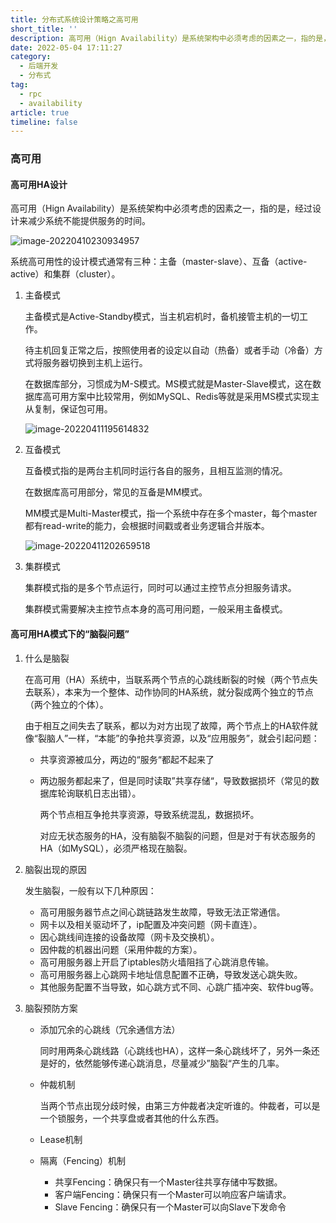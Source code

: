 ```yaml
---
title: 分布式系统设计策略之高可用
short_title: ''
description: 高可用（Hign Availability）是系统架构中必须考虑的因素之一，指的是，经过设计来减少系统不能提供服务的时间。
date: 2022-05-04 17:11:27
category:
  - 后端开发
  - 分布式
tag:
  - rpc
  - availability
article: true
timeline: false
---
```

### 高可用

#### 高可用HA设计

高可用（Hign Availability）是系统架构中必须考虑的因素之一，指的是，经过设计来减少系统不能提供服务的时间。

![image-20220410230934957](https://img1.terwer.space/image-20220410230934957.png)

系统高可用性的设计模式通常有三种：主备（master-slave）、互备（active-active）和集群（cluster）。

1. 主备模式

   主备模式是Active-Standby模式，当主机宕机时，备机接管主机的一切工作。

   待主机回复正常之后，按照使用者的设定以自动（热备）或者手动（冷备）方式将服务器切换到主机上运行。

   在数据库部分，习惯成为M-S模式。MS模式就是Master-Slave模式，这在数据库高可用方案中比较常用，例如MySQL、Redis等就是采用MS模式实现主从复制，保证包可用。

   ![image-20220411195614832](https://img1.terwer.space/image-20220411195614832.png)

2. 互备模式

   互备模式指的是两台主机同时运行各自的服务，且相互监测的情况。

   在数据库高可用部分，常见的互备是MM模式。

   MM模式是Multi-Master模式，指一个系统中存在多个master，每个master都有read-write的能力，会根据时间戳或者业务逻辑合并版本。

   ![image-20220411202659518](https://img1.terwer.space/image-20220411202659518.png)

3. 集群模式 

   集群模式指的是多个节点运行，同时可以通过主控节点分担服务请求。

   集群模式需要解决主控节点本身的高可用问题，一般采用主备模式。

#### 高可用HA模式下的“脑裂问题”

1. 什么是脑裂

   在高可用（HA）系统中，当联系两个节点的心跳线断裂的时候（两个节点失去联系），本来为一个整体、动作协同的HA系统，就分裂成两个独立的节点（两个独立的个体）。

   由于相互之间失去了联系，都以为对方出现了故障，两个节点上的HA软件就像“裂脑人”一样，“本能”的争抢共享资源，以及“应用服务”，就会引起问题：

   - 共享资源被瓜分，两边的“服务“都起不起来了

   - 两边服务都起来了，但是同时读取”共享存储“，导致数据损坏（常见的数据库轮询联机日志出错）。

     两个节点相互争抢共享资源，导致系统混乱，数据损坏。

     对应无状态服务的HA，没有脑裂不脑裂的问题，但是对于有状态服务的HA（如MySQL），必须严格现在脑裂。

2. 脑裂出现的原因

   发生脑裂，一般有以下几种原因：

   - 高可用服务器节点之间心跳链路发生故障，导致无法正常通信。
   - 网卡以及相关驱动坏了，ip配置及冲突问题（网卡直连）。
   - 因心跳线间连接的设备故障（网卡及交换机）。
   - 因仲裁的机器出问题（采用仲裁的方案）。
   - 高可用服务器上开启了iptables防火墙阻挡了心跳消息传输。
   - 高可用服务器上心跳网卡地址信息配置不正确，导致发送心跳失败。
   - 其他服务配置不当导致，如心跳方式不同、心跳广插冲突、软件bug等。

3. 脑裂预防方案

   - 添加冗余的心跳线（冗余通信方法）

     同时用两条心跳线路（心跳线也HA），这样一条心跳线坏了，另外一条还是好的，依然能够传递心跳消息，尽量减少”脑裂“产生的几率。

   - 仲裁机制

     当两个节点出现分歧时候，由第三方仲裁者决定听谁的。仲裁者，可以是一个锁服务，一个共享盘或者其他的什么东西。

   - Lease机制

   - 隔离（Fencing）机制

     - 共享Fencing：确保只有一个Master往共享存储中写数据。
     - 客户端Fencing：确保只有一个Master可以响应客户端请求。
     - Slave Fencing：确保只有一个Master可以向Slave下发命令